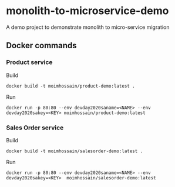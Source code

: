 

# monolith-to-microservice-demo


A demo project to demonstrate monolith to micro-service migration


## Docker commands

### Product service

Build
```
docker build -t moimhossain/product-demo:latest .
```

Run 
```
docker run -p 80:80 --env devday2020saname=<NAME> --env devday2020sakey=<KEY> moimhossain/product-demo:latest
```

### Sales Order service

Build
```
docker build -t moimhossain/salesorder-demo:latest .
```

Run 
```
docker run -p 80:80 --env devday2020saname=<NAME> --env devday2020sakey=<KEY>  moimhossain/salesorder-demo:latest
```